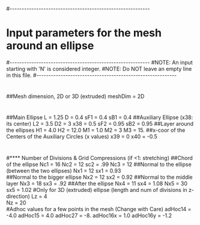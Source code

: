 #----------------------------------------------------------
#   Input parameters for the mesh around an ellipse
#----------------------------------------------------------
#NOTE: An input starting with 'N' is considered integer.
#NOTE: Do NOT leave an empty line in this file.
#----------------------------------------------------------
#
##Mesh dimension, 2D or 3D (extruded)
meshDim = 2D   
#
##Main Ellipse
L = 1.25
D = 0.4
sF1 = 0.4
sB1 = 0.4
##Auxiliary Ellipse (x38: its center)
L2 = 3.5
D2 = 3
x38 = 0.5
sF2 = 0.95
sB2 = 0.95
##Layer around the ellipses
H1 = 4.0
H2 = 12.0
M1 = 1.0
M2 = 3
M3 = 15.
##x-coor of the Centers of the Auxiliary Circles (x values)
x39 =  0
x40 = -0.5
#
#**** Number of Divisions & Grid Compressions (if <1: stretching)
##Chord of the ellipse
Nc1 = 16
Nc2 = 12
sc2 = .99
Nc3 = 12
##Normal to the ellipse (between the two ellipses)
Nx1 = 12
sx1 = 0.93  
##Normal to the bigger ellipse
Nx2 = 12
sx2 = 0.92
##Normal to the middle layer
Nx3 = 18
sx3 = .92
##After the ellipse
Nx4 = 11
sx4 = 1.08
Nx5 = 30
sx5 = 1.02
#Only for 3D (extruded) ellipse (length and num of divisions in z-direction)
Lz = 4  
Nz = 20  
#Adhoc values for a few points in the mesh (Change with Care)
adHoc14 = -4.0
adHoc15 = 4.0
adHoc27 = -8.
adHoc16x =  1.0
adHoc16y = -1.2
